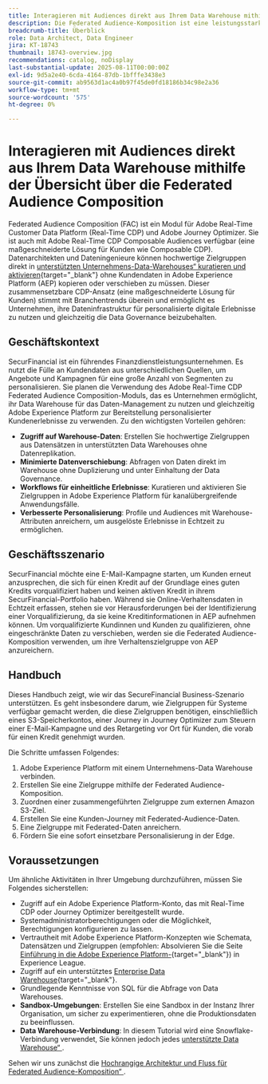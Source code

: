 ```yaml
---
title: Interagieren mit Audiences direkt aus Ihrem Data Warehouse mithilfe der Übersicht über die Federated Audience Composition
description: Die Federated Audience-Komposition ist eine leistungsstarke Funktion, mit der Datenarchitekten und Dateningenieure hochwertige Zielgruppen direkt in unterstützten Data Warehouses kuratieren und aktivieren können.
breadcrumb-title: Überblick
role: Data Architect, Data Engineer
jira: KT-18743
thumbnail: 18743-overview.jpg
recommendations: catalog, noDisplay
last-substantial-update: 2025-08-11T00:00:00Z
exl-id: 9d5a2e40-6cda-4164-87db-1bfffe3438e3
source-git-commit: ab9563d1ac4a0b97f45de0fd18186b34c98e2a36
workflow-type: tm+mt
source-wordcount: '575'
ht-degree: 0%

---
```


# Interagieren mit Audiences direkt aus Ihrem Data Warehouse mithilfe der Übersicht über die Federated Audience Composition

Federated Audience Composition (FAC) ist ein Modul für Adobe Real-Time Customer Data Platform (Real-Time CDP) und Adobe Journey Optimizer. Sie ist auch mit Adobe Real-Time CDP Composable Audiences verfügbar (eine maßgeschneiderte Lösung für Kunden wie Composable CDP). Datenarchitekten und Dateningenieure können hochwertige Zielgruppen direkt in [unterstützten Unternehmens-Data-Warehouses“ kuratieren und aktivieren](https://experienceleague.adobe.com/de/docs/federated-audience-composition/using/start/access-prerequisites){target="_blank"} ohne Kundendaten in Adobe Experience Platform (AEP) kopieren oder verschieben zu müssen. Dieser zusammensetzbare CDP-Ansatz (eine maßgeschneiderte Lösung für Kunden) stimmt mit Branchentrends überein und ermöglicht es Unternehmen, ihre Dateninfrastruktur für personalisierte digitale Erlebnisse zu nutzen und gleichzeitig die Data Governance beizubehalten.

## Geschäftskontext

SecurFinancial ist ein führendes Finanzdienstleistungsunternehmen. Es nutzt die Fülle an Kundendaten aus unterschiedlichen Quellen, um Angebote und Kampagnen für eine große Anzahl von Segmenten zu personalisieren. Sie planen die Verwendung des Adobe Real-Time CDP Federated Audience Composition-Moduls, das es Unternehmen ermöglicht, ihr Data Warehouse für das Daten-Management zu nutzen und gleichzeitig Adobe Experience Platform zur Bereitstellung personalisierter Kundenerlebnisse zu verwenden. Zu den wichtigsten Vorteilen gehören:

- **Zugriff auf Warehouse-Daten**: Erstellen Sie hochwertige Zielgruppen aus Datensätzen in unterstützten Data Warehouses ohne Datenreplikation.
- **Minimierte Datenverschiebung**: Abfragen von Daten direkt im Warehouse ohne Duplizierung und unter Einhaltung der Data Governance.
- **Workflows für einheitliche Erlebnisse**: Kuratieren und aktivieren Sie Zielgruppen in Adobe Experience Platform für kanalübergreifende Anwendungsfälle.
- **Verbesserte Personalisierung**: Profile und Audiences mit Warehouse-Attributen anreichern, um ausgelöste Erlebnisse in Echtzeit zu ermöglichen.

## Geschäftsszenario

SecurFinancial möchte eine E-Mail-Kampagne starten, um Kunden erneut anzusprechen, die sich für einen Kredit auf der Grundlage eines guten Kredits vorqualifiziert haben und keinen aktiven Kredit in ihrem SecurFinancial-Portfolio haben. Während sie Online-Verhaltensdaten in Echtzeit erfassen, stehen sie vor Herausforderungen bei der Identifizierung einer Vorqualifizierung, da sie keine Kreditinformationen in AEP aufnehmen können. Um vorqualifizierte Kundinnen und Kunden zu qualifizieren, ohne eingeschränkte Daten zu verschieben, werden sie die Federated Audience-Komposition verwenden, um ihre Verhaltenszielgruppe von AEP anzureichern.

## Handbuch

Dieses Handbuch zeigt, wie wir das SecureFinancial Business-Szenario unterstützen. Es geht insbesondere darum, wie Zielgruppen für Systeme verfügbar gemacht werden, die diese Zielgruppen benötigen, einschließlich eines S3-Speicherkontos, einer Journey in Journey Optimizer zum Steuern einer E-Mail-Kampagne und des Retargeting vor Ort für Kunden, die vorab für einen Kredit genehmigt wurden.

Die Schritte umfassen Folgendes:

1. Adobe Experience Platform mit einem Unternehmens-Data Warehouse verbinden.
2. Erstellen Sie eine Zielgruppe mithilfe der Federated Audience-Komposition.
3. Zuordnen einer zusammengeführten Zielgruppe zum externen Amazon S3-Ziel.
4. Erstellen Sie eine Kunden-Journey mit Federated-Audience-Daten.
5. Eine Zielgruppe mit Federated-Daten anreichern.
6. Fördern Sie eine sofort einsetzbare Personalisierung in der Edge.

## Voraussetzungen

Um ähnliche Aktivitäten in Ihrer Umgebung durchzuführen, müssen Sie Folgendes sicherstellen:

- Zugriff auf ein Adobe Experience Platform-Konto, das mit Real-Time CDP oder Journey Optimizer bereitgestellt wurde.
- Systemadministratorberechtigungen oder die Möglichkeit, Berechtigungen konfigurieren zu lassen.
- Vertrautheit mit Adobe Experience Platform-Konzepten wie Schemata, Datensätzen und Zielgruppen (empfohlen: Absolvieren Sie die Seite [Einführung in die Adobe Experience Platform-](https://experienceleague.adobe.com/de/playlists/experience-platform-introduction?lang=en){target="_blank"}) in Experience League.
- Zugriff auf ein unterstütztes [Enterprise Data Warehouse](https://experienceleague.adobe.com/de/docs/federated-audience-composition/using/start/access-prerequisites){target="_blank"}.
- Grundlegende Kenntnisse von SQL für die Abfrage von Data Warehouses.
- **Sandbox-Umgebungen**: Erstellen Sie eine Sandbox in der Instanz Ihrer Organisation, um sicher zu experimentieren, ohne die Produktionsdaten zu beeinflussen.
- **Data Warehouse-Verbindung**: In diesem Tutorial wird eine Snowflake-Verbindung verwendet, Sie können jedoch jedes [unterstützte Data Warehouse“ ](https://experienceleague.adobe.com/de/docs/federated-audience-composition/using/start/access-prerequisites).

Sehen wir uns zunächst die [Hochrangige Architektur und Fluss für Federated Audience-Komposition“ ](fac-architecture-and-flow.md).
